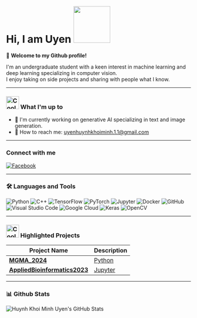 # Hi, I am Uyen <img src="https://media3.giphy.com/media/v1.Y2lkPTc5MGI3NjExemR5ZTZyY3h3YjgxNTVpaWp3YWtnbWdjcjQ1amptdnhtNDRzejY0cyZlcD12MV9pbnRlcm5hbF9naWZfYnlfaWQmY3Q9cw/Vhd10uVrDjMhAG7IyV/giphy.webp" width="100" height="100"> 

🎉 **Welcome to my Github profile!**

I'm an undergraduate student with a keen interest in machine learning and deep learning specializing in computer vision.  
I enjoy taking on side projects and sharing with people what I know.

---

### <img src="https://i.pinimg.com/originals/5d/00/d0/5d00d08c95ea9fbfb0a3e810001fb53d.gif" alt="Cool GIF" width="35" height="35">  What I'm up to
- 🤖 I'm currently working on generative AI specializing in text and image generation.
- 📧 How to reach me: [uyenhuynhkhoiminh.1.1@gmail.com](mailto:uyenhuynhkhoiminh.1.1@gmail.com)

---

### Connect with me
[![Facebook](https://img.shields.io/badge/Facebook-blue?style=flat-square&logo=facebook)](https://www.facebook.com/uyenhuynhkhoiminh03)

---

### 🛠️ Languages and Tools
![Python](https://img.shields.io/badge/-Python-333333?style=flat&logo=python)
![C++](https://img.shields.io/badge/-C++-333333?style=flat&logo=c%2B%2B&logoColor=00599C)
![TensorFlow](https://img.shields.io/badge/-TensorFlow-333333?style=flat&logo=tensorflow)
![PyTorch](https://img.shields.io/badge/-PyTorch-333333?style=flat&logo=pytorch)
![Jupyter](https://img.shields.io/badge/-Jupyter-333333?style=flat&logo=jupyter)
![Docker](https://img.shields.io/badge/-Docker-333333?style=flat&logo=docker)
![GitHub](https://img.shields.io/badge/-GitHub-333333?style=flat&logo=github)
![Visual Studio Code](https://img.shields.io/badge/-VS%20Code-333333?style=flat&logo=visual-studio-code&logoColor=007ACC)
![Google Cloud](https://img.shields.io/badge/-Google%20Cloud-333333?style=flat&logo=google-cloud)
![Keras](https://img.shields.io/badge/-Keras-333333?style=flat&logo=keras)
![OpenCV](https://img.shields.io/badge/-OpenCV-333333?style=flat&logo=opencv)

---

### <img src="https://camo.githubusercontent.com/5c9c0b6d06590b1da5c4bab97cd9df4a5cd5cf37a4c4aa66d3013a8255cb8792/68747470733a2f2f656d6f6a69732e736c61636b6d6f6a69732e636f6d2f656d6f6a69732f696d616765732f313533313834373034382f343232332f626c6f622d3130302e6769663f31353331383437303438" alt="Cool GIF" width="35" height="35"> Highlighted Projects

| Project Name | Description |
| --- | --- |
| [**MGMA_2024**](https://github.com/link_to_repo) | [Python](https://img.shields.io/badge/-Python-333333?style=flat&logo=python) |
| [**AppliedBioinformatics2023**](https://github.com/link_to_repo) | [Jupyter](https://img.shields.io/badge/-Jupyter-333333?style=flat&logo=jupyter) |

---

### 📊 Github Stats
![Huynh Khoi Minh Uyen's GitHub Stats](https://github-readme-stats.vercel.app/api?username=ueenhuynh&show_icons=true&count_private=true&theme=default)
